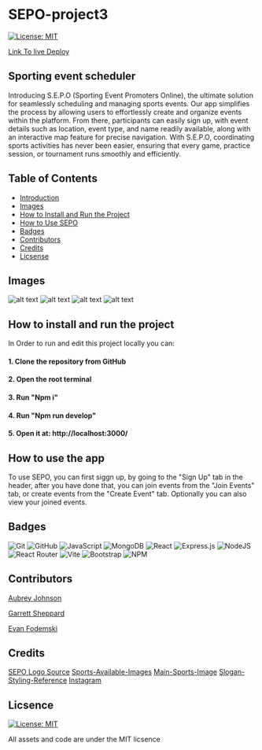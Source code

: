 # SEPO-project3
[![License: MIT](https://img.shields.io/badge/License-MIT-yellow.svg)](https://opensource.org/licenses/MIT)

[Link To live Deploy](https://eventfinder-hvdq.onrender.com)


## Sporting event scheduler

Introducing S.E.P.O (Sporting Event Promoters Online), the ultimate solution for seamlessly scheduling and managing sports events. Our app simplifies the process by allowing users to effortlessly create and organize events within the platform. From there, participants can easily sign up, with event details such as location, event type, and name readily available, along with an interactive map feature for precise navigation. With S.E.P.O, coordinating sports activities has never been easier, ensuring that every game, practice session, or tournament runs smoothly and efficiently.




## Table of Contents

- [Introduction](#sporting-event-scheduler)
- [Images](#images)
- [How to Install and Run the Project](#how-to-install-and-run-the-project)
- [How to Use SEPO](#how-to-use-the-app)
- [Badges](#badges)
- [Contributors](#contributors)
- [Credits](#credits)
- [Licsense](#licsence)









## Images

![alt text](client/public/README1.png)
![alt text](client/public/README2.png)
![alt text](client/public/README3.png)
![alt text](client/public/Capture.JPG)

## How to install and run the project

In Order to run and edit this project locally you can:

#### 1. Clone the repository from GitHub

#### 2. Open the root terminal

#### 3. Run "Npm i"

#### 4. Run "Npm run develop" 

#### 5. Open it at: http://localhost:3000/


## How to use the app
To use SEPO, you can first siggn up, by going to the "Sign Up" tab in the header, after you have done that, you can join events from the "Join Events" tab, or create events from the "Create Event" tab. Optionally you can also view your joined events. 


## Badges 



![Git](https://img.shields.io/badge/git-%23F05033.svg?style=for-the-badge&logo=git&logoColor=white)
![GitHub](https://img.shields.io/badge/github-%23121011.svg?style=for-the-badge&logo=github&logoColor=white)
![JavaScript](https://img.shields.io/badge/javascript-%23323330.svg?style=for-the-badge&logo=javascript&logoColor=%23F7DF1E)
![MongoDB](https://img.shields.io/badge/MongoDB-%234ea94b.svg?style=for-the-badge&logo=mongodb&logoColor=white)
![React](https://img.shields.io/badge/react-%2320232a.svg?style=for-the-badge&logo=react&logoColor=%2361DAFB)
![Express.js](https://img.shields.io/badge/express.js-%23404d59.svg?style=for-the-badge&logo=express&logoColor=%2361DAFB)
![NodeJS](https://img.shields.io/badge/node.js-6DA55F?style=for-the-badge&logo=node.js&logoColor=white)
![React Router](https://img.shields.io/badge/React_Router-CA4245?style=for-the-badge&logo=react-router&logoColor=white)
![Vite](https://img.shields.io/badge/vite-%23646CFF.svg?style=for-the-badge&logo=vite&logoColor=white)
![Bootstrap](https://img.shields.io/badge/bootstrap-%238511FA.svg?style=for-the-badge&logo=bootstrap&logoColor=white)
![NPM](https://img.shields.io/badge/NPM-%23CB3837.svg?style=for-the-badge&logo=npm&logoColor=white)

## Contributors
[Aubrey Johnson](https://github.com/aubreymlj96)

[Garrett Sheppard](https://github.com/gmoney3303)

[Evan Fodemski](https://github.com/EvanFodemski)

## Credits

[SEPO Logo Source](https://express.adobe.com/express-apps/logo-maker/preview)
[Sports-Available-Images](https://www.shutterstock.com/image-vector/sports-mix-sport-players-action-cartoon-1684288108)
[Main-Sports-Image](https://www.shutterstock.com/image-vector/)
[Slogan-Styling-Reference](https://codepen.io/mandymichael/pen/bWqyMN)
[Instagram](https://www.instagram.com/sporteventpromotersonline/)

## Licsence
[![License: MIT](https://img.shields.io/badge/License-MIT-yellow.svg)](https://opensource.org/licenses/MIT)

All assets and code are under the MIT licsence


